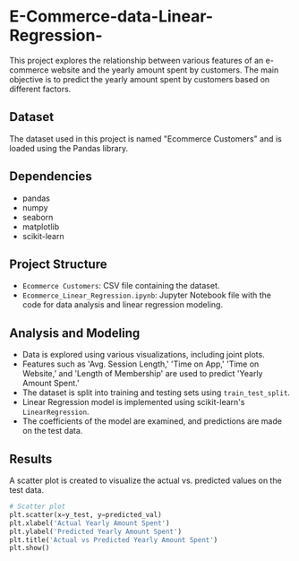 # E-Commerce-data-Linear-Regression-

This project explores the relationship between various features of an e-commerce website and the yearly amount spent by customers. The main objective is to predict the yearly amount spent by customers based on different factors.

## Dataset

The dataset used in this project is named "Ecommerce Customers" and is loaded using the Pandas library.

## Dependencies

- pandas
- numpy
- seaborn
- matplotlib
- scikit-learn

## Project Structure

- `Ecommerce Customers`: CSV file containing the dataset.
- `Ecommerce_Linear_Regression.ipynb`: Jupyter Notebook file with the code for data analysis and linear regression modeling.

## Analysis and Modeling

- Data is explored using various visualizations, including joint plots.
- Features such as 'Avg. Session Length,' 'Time on App,' 'Time on Website,' and 'Length of Membership' are used to predict 'Yearly Amount Spent.'
- The dataset is split into training and testing sets using `train_test_split`.
- Linear Regression model is implemented using scikit-learn's `LinearRegression`.
- The coefficients of the model are examined, and predictions are made on the test data.

## Results

A scatter plot is created to visualize the actual vs. predicted values on the test data.

```python
# Scatter plot
plt.scatter(x=y_test, y=predicted_val)
plt.xlabel('Actual Yearly Amount Spent')
plt.ylabel('Predicted Yearly Amount Spent')
plt.title('Actual vs Predicted Yearly Amount Spent')
plt.show()
